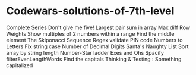 # Codewars-solutions-of-7th-level
Complete Series
Don't give me five!
Largest pair sum in array 
Max diff
Row Weights
Show multiples of 2 numbers within a range
Find the middle element
The Skiponacci Sequence
Regex validate PIN code
Numbers to Letters
Fix string case
Number of Decimal Digits
Santa's Naughty List
Sort array by string length
Number-Star ladder
Exes and Ohs
Spacify
filterEvenLengthWords
Find the capitals
Thinking & Testing : Something capitalized
